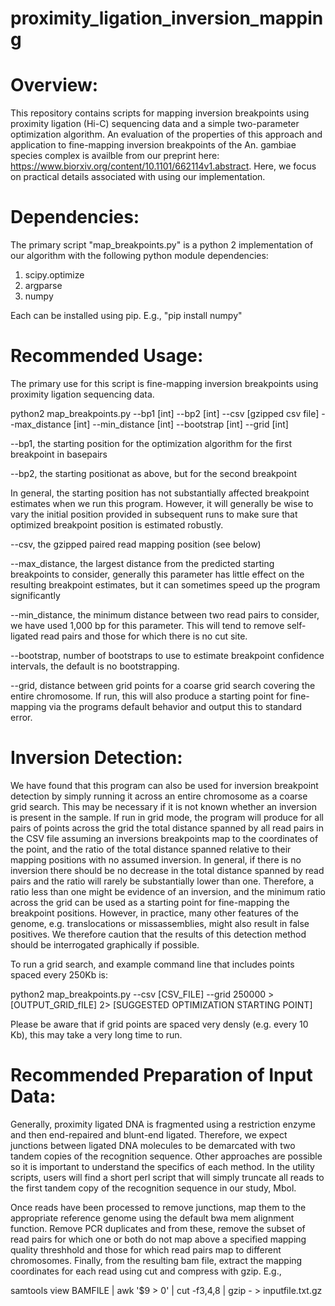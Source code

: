 # proximity_ligation_inversion_mapping

# Overview:
This repository contains scripts for mapping inversion breakpoints using proximity ligation (Hi-C) sequencing data and a simple two-parameter optimization algorithm. An evaluation of the properties of this approach and application to fine-mapping inversion breakpoints of the An. gambiae species complex is availble from our preprint here: https://www.biorxiv.org/content/10.1101/662114v1.abstract. Here, we focus on practical details associated with using our implementation. 

# Dependencies:
The primary script "map_breakpoints.py" is a python 2 implementation of our algorithm with the following python module dependencies:
1. scipy.optimize
2. argparse
3. numpy

Each can be installed using pip. E.g., "pip install numpy"

# Recommended Usage:
The primary use for this script is fine-mapping inversion breakpoints using proximity ligation sequencing data.

python2 map_breakpoints.py --bp1 [int] --bp2 [int] --csv [gzipped csv file] --max_distance [int] --min_distance [int] --bootstrap [int] --grid [int]

--bp1, the starting position for the optimization algorithm for the first breakpoint in basepairs 

--bp2, the starting positionat as above, but for the second breakpoint

In general, the starting position has not substantially affected breakpoint estimates when we run this program. However, it will generally be wise to vary the initial position provided in subsequent runs to make sure that optimized breakpoint position is estimated robustly. 

--csv, the gzipped paired read mapping position (see below)

--max_distance, the largest distance from the predicted starting breakpoints to consider, generally this parameter has little effect on the resulting breakpoint estimates, but it can sometimes speed up the program significantly

--min_distance, the minimum distance between two read pairs to consider, we have used 1,000 bp for this parameter. This will tend to remove self-ligated read pairs and those for which there is no cut site.  

--bootstrap, number of bootstraps to use to estimate breakpoint confidence intervals, the default is no bootstrapping.

--grid, distance between grid points for a coarse grid search covering the entire chromosome. If run, this will also produce a starting point for fine-mapping via the programs default behavior and output this to standard error. 

# Inversion Detection:
We have found that this program can also be used for inversion breakpoint detection by simply running it across an entire chromosome as a coarse grid search. This may be necessary if it is not known whether an inversion is present in the sample. If run in grid mode, the program will produce for all pairs of points across the grid the total distance spanned by all read pairs in the CSV file assuming an inversions breakpoints map to the coordinates of the point, and the ratio of the total distance spanned relative to their mapping positions with no assumed inversion. In general, if there is no inversion there should be no decrease in the total distance spanned by read pairs and the ratio will rarely be substantially lower than one. Therefore, a ratio less than one might be evidence of an inversion, and the minimum ratio across the grid can be used as a starting point for fine-mapping the breakpoint positions. However, in practice, many other features of the genome, e.g. translocations or missassemblies, might also result in false positives. We therefore caution that the results of this detection method should be interrogated graphically if possible. 

To run a grid search, and example command line that includes points spaced every 250Kb is:

python2 map_breakpoints.py --csv [CSV_FILE] --grid 250000 > [OUTPUT_GRID_fILE] 2> [SUGGESTED OPTIMIZATION STARTING POINT]

Please be aware that if grid points are spaced very densly (e.g. every 10 Kb), this may take a very long time to run. 

# Recommended Preparation of Input Data:
Generally, proximity ligated DNA is fragmented using a restriction enzyme and then end-repaired and blunt-end ligated. Therefore, we expect junctions between ligated DNA molecules to be demarcated with two tandem copies of the recognition sequence. Other approaches are possible so it is important to understand the specifics of each method. In the utility scripts, users will find a short perl script that will simply truncate all reads to the first tandem copy of the recognition sequence in our study, Mbol.

Once reads have been processed to remove junctions, map them to the appropriate reference genome using the default bwa mem alignment function. Remove PCR duplicates and from these, remove the subset of read pairs for which one or both do not map above a specified mapping quality threshhold and those for which read pairs map to different chromosomes. Finally, from the resulting bam file, extract the mapping coordinates for each read using cut and compress with gzip. E.g.,

samtools view BAMFILE | awk '$9 > 0' | cut -f3,4,8 | gzip - > inputfile.txt.gz 



